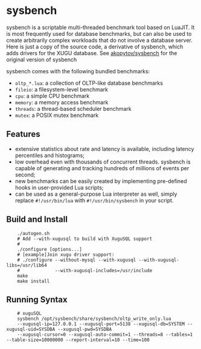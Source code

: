 # sysbench

sysbench is a scriptable multi-threaded benchmark tool based on
LuaJIT. It is most frequently used for database benchmarks, but can also
be used to create arbitrarily complex workloads that do not involve a
database server. Here is just a copy of the source code, a derivative 
of sysbench, which adds drivers for the XUGU database. See 
[akopytov/sysbench](https://github.com/akopytov/sysbench) 
for the original version of sysbench

sysbench comes with the following bundled benchmarks:

- `oltp_*.lua`: a collection of OLTP-like database benchmarks
- `fileio`: a filesystem-level benchmark
- `cpu`: a simple CPU benchmark
- `memory`: a memory access benchmark
- `threads`: a thread-based scheduler benchmark
- `mutex`: a POSIX mutex benchmark

## Features

- extensive statistics about rate and latency is available, including
  latency percentiles and histograms;
- low overhead even with thousands of concurrent threads. sysbench is
  capable of generating and tracking hundreds of millions of events per
  second;
- new benchmarks can be easily created by implementing pre-defined hooks
  in user-provided Lua scripts;
- can be used as a general-purpose Lua interpreter as well, simply
  replace `#!/usr/bin/lua` with `#!/usr/bin/sysbench` in your script.


## Build and Install
``` shell
    ./autogen.sh
    # Add --with-xugusql to build with XuguSQL support
    # 
    ./configure [options...]
    # [example]Join xugu driver support:
    # ./configure --without-mysql --with-xugusql --with-xugusql-libs=/usr/lib64 
    #             --with-xugusql-includes=/usr/include
    make 
    make install
```

## Running Syntax
``` shell
    # xuguSQL
    sysbench /opt/sysbench/share/sysbench/oltp_write_only.lua
    --xugusql-ip=127.0.0.1 --xugusql-port=5138 --xugusql-db=SYSTEM --xugusql-uid=SYSDBA --xugusql-pwd=SYSDBA 
    --xugusql-cursor=0 --xugusql-auto-commit=1 --threads=8 --tables=1 --table-size=10000000 --report-interval=10 --time=100
```


